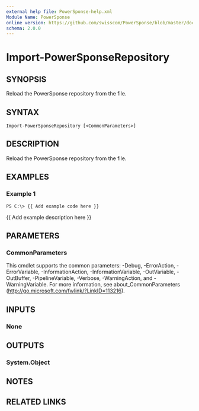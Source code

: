 ```yaml
---
external help file: PowerSponse-help.xml
Module Name: PowerSponse
online version: https://github.com/swisscom/PowerSponse/blob/master/docs/Import-PowerSponseRepository.md
schema: 2.0.0
---
```


# Import-PowerSponseRepository

## SYNOPSIS
Reload the PowerSponse repository from the file.

## SYNTAX

```
Import-PowerSponseRepository [<CommonParameters>]
```

## DESCRIPTION
Reload the PowerSponse repository from the file.

## EXAMPLES

### Example 1
```
PS C:\> {{ Add example code here }}
```

{{ Add example description here }}

## PARAMETERS

### CommonParameters
This cmdlet supports the common parameters: -Debug, -ErrorAction, -ErrorVariable, -InformationAction, -InformationVariable, -OutVariable, -OutBuffer, -PipelineVariable, -Verbose, -WarningAction, and -WarningVariable. For more information, see about_CommonParameters (http://go.microsoft.com/fwlink/?LinkID=113216).

## INPUTS

### None

## OUTPUTS

### System.Object

## NOTES

## RELATED LINKS
